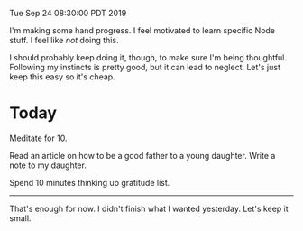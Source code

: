 Tue Sep 24 08:30:00 PDT 2019

I'm making some hand progress.  I feel motivated to learn specific Node stuff.
I feel like _not_ doing this.

I should probably keep doing it, though, to make sure I'm being thoughtful.
Following my instincts is pretty good, but it can lead to neglect.  Let's just
keep this easy so it's cheap.

# Today

Meditate for 10.

Read an article on how to be a good father to a young daughter.
  Write a note to my daughter.

Spend 10 minutes thinking up gratitude list.

---

That's enough for now.  I didn't finish what I wanted yesterday.  Let's keep it
small.
